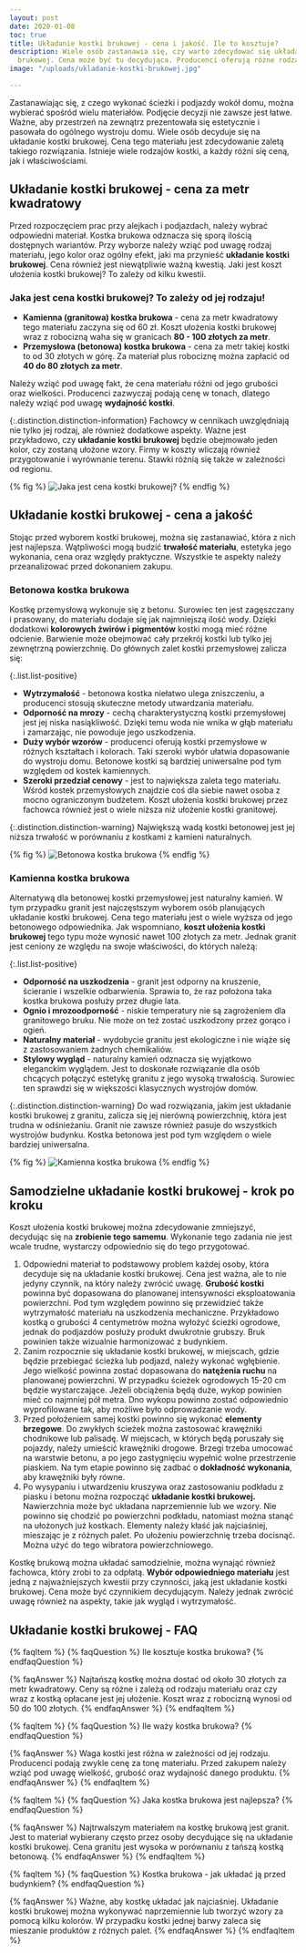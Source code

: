 ```yaml
---
layout: post
date: 2020-01-08
toc: true
title: Układanie kostki brukowej - cena i jakość. Ile to kosztuje?
description: Wiele osób zastanawia się, czy warto zdecydować się układanie kostki
  brukowej. Cena może być tu decydująca. Producenci oferują różne rodzaje kostki brukowej.
image: "/uploads/ukladanie-kostki-brukowej.jpg"

---
```

Zastanawiając się, z czego wykonać ścieżki i podjazdy wokół domu, można wybierać spośród wielu materiałów. Podjęcie decyzji nie zawsze jest łatwe. Ważne, aby przestrzeń na zewnątrz prezentowała się estetycznie i pasowała do ogólnego wystroju domu. Wiele osób decyduje się na układanie kostki brukowej. Cena tego materiału jest zdecydowanie zaletą takiego rozwiązania. Istnieje wiele rodzajów kostki, a każdy różni się ceną, jak i właściwościami.

## Układanie kostki brukowej - cena za metr kwadratowy

Przed rozpoczęciem prac przy alejkach i podjazdach, należy wybrać odpowiedni materiał. Kostka brukowa odznacza się sporą ilością dostępnych wariantów. Przy wyborze należy wziąć pod uwagę rodzaj materiału, jego kolor oraz ogólny efekt, jaki ma przynieść **układanie kostki brukowej**. Cena również jest niewątpliwie ważną kwestią. Jaki jest koszt ułożenia kostki brukowej? To zależy od kilku kwestii.

### Jaka jest cena kostki brukowej? To zależy od jej rodzaju!

* **Kamienna (granitowa) kostka brukowa** - cena za metr kwadratowy tego materiału zaczyna się od 60 zł. Koszt ułożenia kostki brukowej wraz z robocizną waha się w granicach **80 - 100 złotych za metr**.
* **Przemysłowa (betonowa) kostka brukowa** - cena za metr takiej kostki to od 30 złotych w górę. Za materiał plus robociznę można zapłacić od **40 do 80 złotych za metr**.

Należy wziąć pod uwagę fakt, że cena materiału różni od jego grubości oraz wielkości. Producenci zazwyczaj podają cenę w tonach, dlatego należy wziąć pod uwagę **wydajność kostki**.

{:.distinction.distinction-information}
Fachowcy w cennikach uwzględniają nie tylko jej rodzaj, ale również dodatkowe aspekty. Ważne jest przykładowo, czy **układanie kostki brukowej** będzie obejmowało jeden kolor, czy zostaną ułożone wzory. Firmy w koszty wliczają również przygotowanie i wyrównanie terenu. Stawki różnią się także w zależności od regionu.

{% fig %}
![Jaka jest cena kostki brukowej?](/uploads/jaka-jest-cena-kostki-brukowej.jpg "Jaka jest cena kostki brukowej?")
{% endfig %}

## Układanie kostki brukowej - cena a jakość

Stojąc przed wyborem kostki brukowej, można się zastanawiać, która z nich jest najlepsza. Wątpliwości mogą budzić **trwałość materiału**, estetyka jego wykonania, cena oraz względy praktyczne. Wszystkie te aspekty należy przeanalizować przed dokonaniem zakupu.

### Betonowa kostka brukowa

Kostkę przemysłową wykonuje się z betonu. Surowiec ten jest zagęszczany i prasowany, do materiału dodaje się jak najmniejszą ilość wody. Dzięki dodatkowi **kolorowych żwirów i pigmentów** kostki mogą mieć różne odcienie. Barwienie może obejmować cały przekrój kostki lub tylko jej zewnętrzną powierzchnię. Do głównych zalet kostki przemysłowej zalicza się:

{:.list.list-positive}

* **Wytrzymałość** - betonowa kostka niełatwo ulega zniszczeniu, a producenci stosują skuteczne metody utwardzania materiału.
* **Odporność na mrozy** - cechą charakterystyczną kostki przemysłowej jest jej niska nasiąkliwość. Dzięki temu woda nie wnika w głąb materiału i zamarzając, nie powoduje jego uszkodzenia.
* **Duży wybór wzorów** - producenci oferują kostki przemysłowe w różnych kształtach i kolorach. Taki szeroki wybór ułatwia dopasowanie do wystroju domu. Betonowe kostki są bardziej uniwersalne pod tym względem od kostek kamiennych.
* **Szeroki przedział cenowy** - jest to największa zaleta tego materiału. Wśród kostek przemysłowych znajdzie coś dla siebie nawet osoba z mocno ograniczonym budżetem. Koszt ułożenia kostki brukowej przez fachowca również jest o wiele niższa niż ułożenie kostki granitowej.

{:.distinction.distinction-warning}
Największą wadą kostki betonowej jest jej niższa trwałość w porównaniu z kostkami z kamieni naturalnych.

{% fig %}
![Betonowa kostka brukowa](/uploads/betonowa-kostka-brukowa.jpg "Betonowa kostka brukowa")
{% endfig %}

### Kamienna kostka brukowa

Alternatywą dla betonowej kostki przemysłowej jest naturalny kamień. W tym przypadku granit jest najczęstszym wyborem osób planujących układanie kostki brukowej. Cena tego materiału jest o wiele wyższa od jego betonowego odpowiednika. Jak wspomniano, **koszt ułożenia kostki brukowej** tego typu może wynosić nawet 100 złotych za metr. Jednak granit jest ceniony ze względu na swoje właściwości, do których należą:

{:.list.list-positive}

* **Odporność na uszkodzenia** - granit jest odporny na kruszenie, ścieranie i wszelkie odbarwienia. Sprawia to, że raz położona taka kostka brukowa posłuży przez długie lata.
* **Ognio i mrozoodporność** - niskie temperatury nie są zagrożeniem dla granitowego bruku. Nie może on też zostać uszkodzony przez gorąco i ogień.
* **Naturalny materiał** - wydobycie granitu jest ekologiczne i nie wiąże się z zastosowaniem żadnych chemikaliów.
* **Stylowy wygląd** - naturalny kamień odznacza się wyjątkowo eleganckim wyglądem. Jest to doskonałe rozwiązanie dla osób chcących połączyć estetykę granitu z jego wysoką trwałością. Surowiec ten sprawdzi się w większości klasycznych wystrojów domów.

{:.distinction.distinction-warning}
Do wad rozwiązania, jakim jest układanie kostki brukowej z granitu, zalicza się jej nierówną powierzchnię, która jest trudna w odśnieżaniu. Granit nie zawsze również pasuje do wszystkich wystrojów budynku. Kostka betonowa jest pod tym względem o wiele bardziej uniwersalna.

{% fig %}
![Kamienna kostka brukowa](/uploads/kamienna-kostka-brukowa.jpg "Kamienna kostka brukowa")
{% endfig %}

## Samodzielne układanie kostki brukowej - krok po kroku

Koszt ułożenia kostki brukowej można zdecydowanie zmniejszyć, decydując się na **zrobienie tego samemu**. Wykonanie tego zadania nie jest wcale trudne, wystarczy odpowiednio się do tego przygotować.

1. Odpowiedni materiał to podstawowy problem każdej osoby, która decyduje się na układanie kostki brukowej. Cena jest ważna, ale to nie jedyny czynnik, na który należy zwrócić uwagę. **Grubość kostki** powinna być dopasowana do planowanej intensywności eksploatowania powierzchni. Pod tym względem powinno się przewidzieć także wytrzymałość materiału na uszkodzenia mechaniczne. Przykładowo kostką o grubości 4 centymetrów można wyłożyć ścieżki ogrodowe, jednak do podjazdów posłuży produkt dwukrotnie grubszy. Bruk powinien także wizualnie harmonizować z budynkiem.
2. Zanim rozpocznie się układanie kostki brukowej, w miejscach, gdzie będzie przebiegać ścieżka lub podjazd, należy wykonać wgłębienie. Jego wielkość powinna zostać dopasowana do **natężenia ruchu** na planowanej powierzchni. W przypadku ścieżek ogrodowych 15-20 cm będzie wystarczające. Jeżeli obciążenia będą duże, wykop powinien mieć co najmniej pół metra. Dno wykopu powinno zostać odpowiednio wyprofilowane tak, aby możliwe było odprowadzanie wody.
3. Przed położeniem samej kostki powinno się wykonać **elementy brzegowe**. Do zwykłych ścieżek można zastosować krawężniki chodnikowe lub palisadę. W miejscach, w których będą poruszały się pojazdy, należy umieścić krawężniki drogowe. Brzegi trzeba umocować na warstwie betonu, a po jego zastygnięciu wypełnić wolne przestrzenie piaskiem. Na tym etapie powinno się zadbać o **dokładność wykonania**, aby krawężniki były równe.
4. Po wysypaniu i utwardzeniu kruszywa oraz zastosowaniu podkładu z piasku i betonu można rozpocząć **układanie kostki brukowej.** Nawierzchnia może być układana naprzemiennie lub we wzory. Nie powinno się chodzić po powierzchni podkładu, natomiast można stanąć na ułożonych już kostkach. Elementy należy kłaść jak najciaśniej, mieszając je z różnych palet. Po ułożeniu powierzchnię trzeba docisnąć. Można użyć do tego wibratora powierzchniowego.

Kostkę brukową można układać samodzielnie, można wynająć również fachowca, który zrobi to za odpłatą. **Wybór odpowiedniego materiału** jest jedną z najważniejszych kwestii przy czynności, jaką jest układanie kostki brukowej. Cena może być czynnikiem decydującym. Należy jednak zwrócić uwagę również na aspekty, takie jak wygląd i wytrzymałość.

## Układanie kostki brukowej - FAQ

{% faqItem %}
{% faqQuestion %}
Ile kosztuje kostka brukowa?
{% endfaqQuestion %}

{% faqAnswer %}
Najtańszą kostkę można dostać od około 30 złotych za metr kwadratowy. Ceny są różne i zależą od rodzaju materiału oraz czy wraz z kostką opłacane jest jej ułożenie. Koszt wraz z robocizną wynosi od 50 do 100 złotych.
{% endfaqAnswer %}
{% endfaqItem %}

{% faqItem %}
{% faqQuestion %}
Ile waży kostka brukowa?
{% endfaqQuestion %}

{% faqAnswer %}
Waga kostki jest różna w zależności od jej rodzaju. Producenci podają zwykle cenę za tonę materiału. Przed zakupem należy wziąć pod uwagę wielkość, grubość oraz wydajność danego produktu.
{% endfaqAnswer %}
{% endfaqItem %}

{% faqItem %}
{% faqQuestion %}
Jaka kostka brukowa jest najlepsza?
{% endfaqQuestion %}

{% faqAnswer %}
Najtrwalszym materiałem na kostkę brukową jest granit. Jest to materiał wybierany często przez osoby decydujące się na układanie kostki brukowej. Cena granitu jest wysoka w porównaniu z tańszą kostką betonową.
{% endfaqAnswer %}
{% endfaqItem %}

{% faqItem %}
{% faqQuestion %}
Kostka brukowa - jak układać ją przed budynkiem?
{% endfaqQuestion %}

{% faqAnswer %}
Ważne, aby kostkę układać jak najciaśniej. Układanie kostki brukowej można wykonywać naprzemiennie lub tworzyć wzory za pomocą kilku kolorów. W przypadku kostki jednej barwy zaleca się mieszanie produktów z różnych palet.
{% endfaqAnswer %}
{% endfaqItem %}

